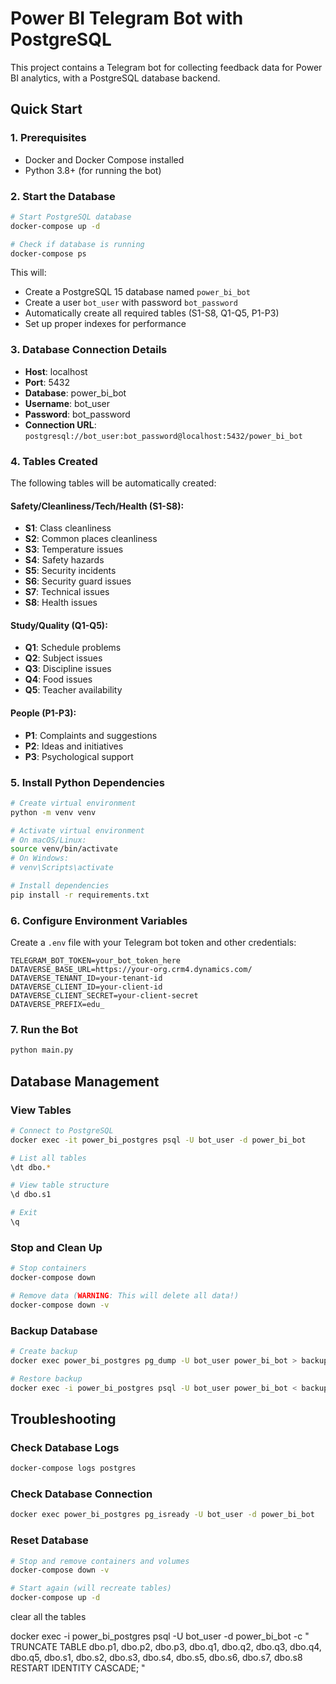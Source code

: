 # Power BI Telegram Bot with PostgreSQL

This project contains a Telegram bot for collecting feedback data for Power BI analytics, with a PostgreSQL database backend.

## Quick Start

### 1. Prerequisites
- Docker and Docker Compose installed
- Python 3.8+ (for running the bot)

### 2. Start the Database

```bash
# Start PostgreSQL database
docker-compose up -d

# Check if database is running
docker-compose ps
```

This will:
- Create a PostgreSQL 15 database named `power_bi_bot`
- Create a user `bot_user` with password `bot_password`
- Automatically create all required tables (S1-S8, Q1-Q5, P1-P3)
- Set up proper indexes for performance

### 3. Database Connection Details

- **Host**: localhost
- **Port**: 5432
- **Database**: power_bi_bot
- **Username**: bot_user
- **Password**: bot_password
- **Connection URL**: `postgresql://bot_user:bot_password@localhost:5432/power_bi_bot`

### 4. Tables Created

The following tables will be automatically created:

#### Safety/Cleanliness/Tech/Health (S1-S8):
- **S1**: Class cleanliness
- **S2**: Common places cleanliness  
- **S3**: Temperature issues
- **S4**: Safety hazards
- **S5**: Security incidents
- **S6**: Security guard issues
- **S7**: Technical issues
- **S8**: Health issues

#### Study/Quality (Q1-Q5):
- **Q1**: Schedule problems
- **Q2**: Subject issues
- **Q3**: Discipline issues
- **Q4**: Food issues
- **Q5**: Teacher availability

#### People (P1-P3):
- **P1**: Complaints and suggestions
- **P2**: Ideas and initiatives
- **P3**: Psychological support

### 5. Install Python Dependencies

```bash
# Create virtual environment
python -m venv venv

# Activate virtual environment
# On macOS/Linux:
source venv/bin/activate
# On Windows:
# venv\Scripts\activate

# Install dependencies
pip install -r requirements.txt
```

### 6. Configure Environment Variables

Create a `.env` file with your Telegram bot token and other credentials:

```env
TELEGRAM_BOT_TOKEN=your_bot_token_here
DATAVERSE_BASE_URL=https://your-org.crm4.dynamics.com/
DATAVERSE_TENANT_ID=your-tenant-id
DATAVERSE_CLIENT_ID=your-client-id
DATAVERSE_CLIENT_SECRET=your-client-secret
DATAVERSE_PREFIX=edu_
```

### 7. Run the Bot

```bash
python main.py
```

## Database Management

### View Tables
```bash
# Connect to PostgreSQL
docker exec -it power_bi_postgres psql -U bot_user -d power_bi_bot

# List all tables
\dt dbo.*

# View table structure
\d dbo.s1

# Exit
\q
```

### Stop and Clean Up
```bash
# Stop containers
docker-compose down

# Remove data (WARNING: This will delete all data!)
docker-compose down -v
```

### Backup Database
```bash
# Create backup
docker exec power_bi_postgres pg_dump -U bot_user power_bi_bot > backup.sql

# Restore backup
docker exec -i power_bi_postgres psql -U bot_user power_bi_bot < backup.sql
```

## Troubleshooting

### Check Database Logs
```bash
docker-compose logs postgres
```

### Check Database Connection
```bash
docker exec power_bi_postgres pg_isready -U bot_user -d power_bi_bot
```

### Reset Database
```bash
# Stop and remove containers and volumes
docker-compose down -v

# Start again (will recreate tables)
docker-compose up -d
```
clear all the tables

docker exec -i power_bi_postgres psql -U bot_user -d power_bi_bot -c "
TRUNCATE TABLE dbo.p1, dbo.p2, dbo.p3, dbo.q1, dbo.q2, dbo.q3, dbo.q4, dbo.q5, dbo.s1, dbo.s2, dbo.s3, dbo.s4, dbo.s5, dbo.s6, dbo.s7, dbo.s8 RESTART IDENTITY CASCADE;
"